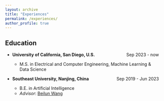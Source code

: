 ```yaml
---
layout: archive
title: "Experiences"
permalink: /experiences/
author_profile: true
---
```


## Education
* <b>University of California, San Diego, U.S.</b> <span style="float:right;"> Sep 2023 - now </span>
    * M.S. in Electrical and Computer Engineering, Machine Learning & Data Science

* <b>Southeast University, Nanjing, China</b> <span style="float:right;"> Sep 2019 - Jun 2023 </span>
    * B.E. in Artificial Intelligence
    * <i>Advisor</i>: [Beilun Wang](https://cse.seu.edu.cn/_s191/2019/0105/c23024a257533/page.psp)
